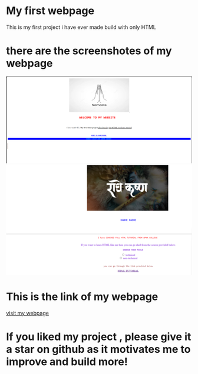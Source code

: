 # My first webpage

This is my first project i have ever made build with only HTML 

 # there are the screenshotes of my webpage
   ![homepage](all-pictures/screenshot1.png)
  ![second page](all-pictures/screenshot2.png)

# This is the link of my webpage 
  [visit my webpage](https://ayush-kumar-singh014.github.io/first_project/) 

# If you liked my project , please give it a star on github as it motivates me to improve and build more!
